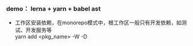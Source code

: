 
### demo： lerna + yarn + babel ast 
- 工作区安装依赖，在monorepo模式中，根工作区一般只有开发依赖，如测试、开发服务等  
yarn add <pkg_name> -W -D

```

```